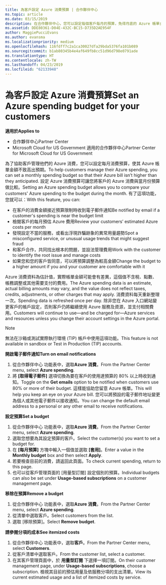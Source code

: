 ```yaml
---
title: 為客戶設定 Azure 消費預算 | 合作夥伴中心
ms.topic: article
ms.date: 03/15/2019
description: 在合作夥伴中心，您可以設定每個客戶每月的預算，免得月底的 Azure 帳單金額讓他們很吃驚。
ms.assetid: DDE80361-D04E-432C-BC15-D735D2AE954F
author: MaggiePucciEvans
ms.author: evansma
ms.localizationpriority: medium
ms.openlocfilehash: 116fdff7c2a1ca30027dfa29bda5376fa101b089
ms.sourcegitcommit: b1ab80345b4e4af649fb8cc51d96d798e0791ade
ms.translationtype: HT
ms.contentlocale: zh-TW
ms.lasthandoff: 04/23/2019
ms.locfileid: "62133948"
---
```

# <a name="set-an-azure-spending-budget-for-your-customers"></a><span data-ttu-id="5ebe1-103">為客戶設定 Azure 消費預算</span><span class="sxs-lookup"><span data-stu-id="5ebe1-103">Set an Azure spending budget for your customers</span></span>

<span data-ttu-id="5ebe1-104">**適用於**</span><span class="sxs-lookup"><span data-stu-id="5ebe1-104">**Applies to**</span></span>

-  <span data-ttu-id="5ebe1-105">合作夥伴中心</span><span class="sxs-lookup"><span data-stu-id="5ebe1-105">Partner Center</span></span>
-  <span data-ttu-id="5ebe1-106">Microsoft Cloud for US Government 適用的合作夥伴中心</span><span class="sxs-lookup"><span data-stu-id="5ebe1-106">Partner Center for Microsoft Cloud for US Government</span></span>

<span data-ttu-id="5ebe1-107">為了協助客戶管理他們的 Azure 消費，您可以設定每月消費預算，使其 Azure 帳單金額不致高出預期。</span><span class="sxs-lookup"><span data-stu-id="5ebe1-107">To help customers manage their Azure spending, you can set a monthly spending budget so that their Azure bill isn’t higher than they anticipated.</span></span> <span data-ttu-id="5ebe1-108">設定 Azure 消費預算可讓您將客戶的 Azure 消費與當月份預算做比較。</span><span class="sxs-lookup"><span data-stu-id="5ebe1-108">Setting an Azure spending budget allows you to compare your customers' Azure spending to the budget during the month.</span></span> <span data-ttu-id="5ebe1-109">有了這項功能，您就可以：</span><span class="sxs-lookup"><span data-stu-id="5ebe1-109">With this feature, you can:</span></span> 

-   <span data-ttu-id="5ebe1-110">在客戶的消費金額接近預算限制時收到電子郵件通知</span><span class="sxs-lookup"><span data-stu-id="5ebe1-110">Be notified by email if a customer's spending is near the budget limit</span></span>
-   <span data-ttu-id="5ebe1-111">檢閱客戶的每月預估 Azure 費用</span><span class="sxs-lookup"><span data-stu-id="5ebe1-111">Review your customers’ estimated Azure costs per month</span></span>
-   <span data-ttu-id="5ebe1-112">發現設定不當的服務，或看出浮現詐騙跡象的異常用量趨勢</span><span class="sxs-lookup"><span data-stu-id="5ebe1-112">Spot a misconfigured service, or unusual usage trends that might suggest fraud</span></span>
-   <span data-ttu-id="5ebe1-113">和客戶合作，共同找出根本的問題，並設法管理費用</span><span class="sxs-lookup"><span data-stu-id="5ebe1-113">Work with the customer to identify the root issue and manage costs</span></span>
-   <span data-ttu-id="5ebe1-114">如果您和您的客戶皆同意，可以將預算調整為較高金額</span><span class="sxs-lookup"><span data-stu-id="5ebe1-114">Change the budget to a higher amount if you and your customer are comfortable with it</span></span>

<span data-ttu-id="5ebe1-115">Azure 消費資料為估計值，實際帳單金額可能會有差異，這個值不含稅、點數、帳務調整或其他需要支付的費用。</span><span class="sxs-lookup"><span data-stu-id="5ebe1-115">The Azure spending data is an estimate, actual billing amounts may vary, and the value does not reflect taxes, credits, adjustments, or other charges that may apply.</span></span> <span data-ttu-id="5ebe1-116">消費資料每天重新整理一次。</span><span class="sxs-lookup"><span data-stu-id="5ebe1-116">Spending data is refreshed once per day.</span></span> <span data-ttu-id="5ebe1-117">除非您在 Azure 入口網站變更客戶的帳戶設定，否則客戶仍將繼續使用 Azure 服務及資源，並支付相關費用。</span><span class="sxs-lookup"><span data-stu-id="5ebe1-117">Customers will continue to use—and be charged for—Azure services and resources unless you change their account settings in the Azure portal.</span></span> 

> [!NOTE]  
> <span data-ttu-id="5ebe1-118">無法在沙箱或測試實際執行環境 (TIP) 帳戶中使用這項功能。</span><span class="sxs-lookup"><span data-stu-id="5ebe1-118">This feature is not available in sandbox or Test in Production (TIP) accounts.</span></span>

<span data-ttu-id="5ebe1-119">**開啟電子郵件通知**</span><span class="sxs-lookup"><span data-stu-id="5ebe1-119">**Turn on email notifications**</span></span>
1.  <span data-ttu-id="5ebe1-120">從合作夥伴中心 功能表中，選取**Azure 消費**。</span><span class="sxs-lookup"><span data-stu-id="5ebe1-120">From the Partner Center menu, select **Azure spending**.</span></span>
2.  <span data-ttu-id="5ebe1-121">將 **\[取得電子郵件\]** 選項切換為要在客戶的使用達預算的 80% 以上時收到通知。</span><span class="sxs-lookup"><span data-stu-id="5ebe1-121">Toggle on the **Get emails** option to be notified when customers use 80% or more of their budget.</span></span> <span data-ttu-id="5ebe1-122">這樣能協助您留意 Azure 帳單。</span><span class="sxs-lookup"><span data-stu-id="5ebe1-122">This will help you keep an eye on your Azure bill.</span></span> <span data-ttu-id="5ebe1-123">您可以將預設的電子郵件地址變更為個人或其他電子郵件以接收通知。</span><span class="sxs-lookup"><span data-stu-id="5ebe1-123">You can change the default email address to a personal or any other email to receive notifications.</span></span>

<span data-ttu-id="5ebe1-124">**設定預算**</span><span class="sxs-lookup"><span data-stu-id="5ebe1-124">**Set a budget**</span></span>
1.  <span data-ttu-id="5ebe1-125">從合作夥伴中心 功能表中，選取**Azure 消費**。</span><span class="sxs-lookup"><span data-stu-id="5ebe1-125">From the Partner Center menu, select **Azure spending**.</span></span>
2.  <span data-ttu-id="5ebe1-126">選取您想要為其設定預算的客戶。</span><span class="sxs-lookup"><span data-stu-id="5ebe1-126">Select the customer(s) you want to set a budget for.</span></span> 
3. <span data-ttu-id="5ebe1-127">在 **\[每月預算\]** 方塊中輸入一個值並選取 **\[套用\]**。</span><span class="sxs-lookup"><span data-stu-id="5ebe1-127">Enter a value in the **Monthly budget** box and then select **Apply**.</span></span>
4.  <span data-ttu-id="5ebe1-128">若要檢查目前的消費，請返回此頁面。</span><span class="sxs-lookup"><span data-stu-id="5ebe1-128">To check current spending, return to this page.</span></span>
5.  <span data-ttu-id="5ebe1-129">也可以從客戶管理頁面的 \[用量型訂閱\] 設定個別的預算。</span><span class="sxs-lookup"><span data-stu-id="5ebe1-129">Individual budgets can also be set under **Usage-based subscriptions** on a customer management page.</span></span>

<span data-ttu-id="5ebe1-130">**移除在預算**</span><span class="sxs-lookup"><span data-stu-id="5ebe1-130">**Remove a budget**</span></span>
1.  <span data-ttu-id="5ebe1-131">從合作夥伴中心 功能表中，選取**Azure 消費**。</span><span class="sxs-lookup"><span data-stu-id="5ebe1-131">From the Partner Center menu, select **Azure spending**.</span></span>
2.  <span data-ttu-id="5ebe1-132">從清單中選取客戶。</span><span class="sxs-lookup"><span data-stu-id="5ebe1-132">Select customers from the list.</span></span>
3.  <span data-ttu-id="5ebe1-133">選取 \[移除預算\]。</span><span class="sxs-lookup"><span data-stu-id="5ebe1-133">Select **Remove budget**.</span></span>

<span data-ttu-id="5ebe1-134">**請參閱分項的成本**</span><span class="sxs-lookup"><span data-stu-id="5ebe1-134">**See itemized costs**</span></span>
1.  <span data-ttu-id="5ebe1-135">從合作夥伴中心 功能表中，選取**客戶**。</span><span class="sxs-lookup"><span data-stu-id="5ebe1-135">From the Partner Center menu, select **Customers**.</span></span>
2.  <span data-ttu-id="5ebe1-136">從客戶清單中選取客戶。</span><span class="sxs-lookup"><span data-stu-id="5ebe1-136">From the customer list, select a customer.</span></span>
3.  <span data-ttu-id="5ebe1-137">在其客戶管理頁面中，於 **用量型訂閱** 下選擇一項訂閱。</span><span class="sxs-lookup"><span data-stu-id="5ebe1-137">On their customer management page, under **Usage-based subscriptions**, choose a subscription.</span></span> <span data-ttu-id="5ebe1-138">檢視其目前的預估用量及依服務分項的支出清單。</span><span class="sxs-lookup"><span data-stu-id="5ebe1-138">View its current estimated usage and a list of itemized costs by service.</span></span>


 

 



